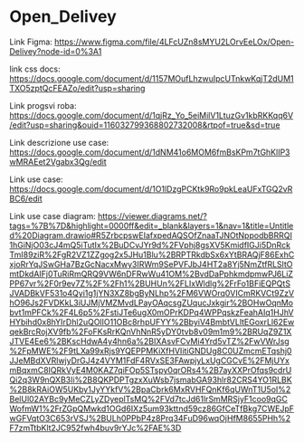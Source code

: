 # Open_Delivey
Link Figma: https://www.figma.com/file/4LFcUZn8sMYU2LOrvEeLOx/Open-Delivey?node-id=0%3A1

link css docs: https://docs.google.com/document/d/1157MOufLhzwuIpcUTnkwKqjT2dUM1TXO5zptQcFEAZo/edit?usp=sharing

Link progsvi roba: https://docs.google.com/document/d/1qjRz_Yo_5eiMilV1LtuzGv1kbRKKqq6V/edit?usp=sharing&ouid=116032799368802732008&rtpof=true&sd=true

Link descrizione use case: https://docs.google.com/document/d/1dNM41o6MOM6fmBsKPm7tGhKlIP3wMRAEet2Vgabx3Qg/edit

Link use case: https://docs.google.com/document/d/1O1lDzgPCKtk9Ro9pkLeaUFxTGQ2vRBC6/edit

Link use case diagram: https://viewer.diagrams.net/?tags=%7B%7D&highlight=0000ff&edit=_blank&layers=1&nav=1&title=Untitled%20Diagram.drawio#R5ZrbcpswEIafxpedAQSOfZnaaTJNOtNppodbBRRQI1hGiNjO03cJ4mQ5iTutIx%2BuDCvJYr9d%2FVphj8gsXV5KmidfIGJi5DnRckTmI89ziR%2FgR2VZ1ZZgog2x5JHu1Blu%2BRPTRkdbSx6xYtBRAQjF86ExhCxjoRrYqJSwGHa7BzGcNacxMwy3IRWm9SePVFJbJ4HT2a8Yj5NmZtfRLSltOmtDkdAIFj0TuRiRmQRQ9VW6nDFRwWu41OM%2BvdDaPphkmdpmwPJ6LiZPP67vr%2F0r9ev7Z%2F%2Fh1%2BUHUn%2FLIxWldlg%2FrFo1BFiEQPQtSJVADBkVF531o4Qyi1g1jYN3XZ8bgByNLhp%2FM6VWOrq0VICmRKVCt9ZzVhO96Js2FVDKkL3iUJMjVMZMvdLPayOAqcsgZUqucJxkgir%2BOHwOqnMobvt1mPFCk%2F4L6p5%2FstiJTe6ugX0mOPrKDPq4WPPqskzFeahAIq1HJhVHYbihd0x8hYIrDhl2uQOlIO11OBc8rhpUFYY%2BbyiV4BmbtVLltEGoxrLl62EwqekBrcRojXV9fb%2FoFKsRrKQnVhNnR5yDY0tvb8v09m1m9%2BRUqZ9Z1XJTVE4Ee6%2BKscHdwA4y4hn6a%2BIXAsvFCvMi4Yrd5vTZ%2FwVWrJsg%2FpMWE%2F9tLXa99xRjs9YQEPPMKiXfHVIitiGNDUg8C0UZmcmETqshj0JJeMBdXVRlwjyDrGJ4z4VYM1FdF4RVxSE3FAwpjyLxUgCGCvE%2FMjUYxmBqxmC8IQRkVyE4M0KAZ7qiFOp5STspy0qrORs4%2B7ayXXPrOfqs9cdrUQi2q3W9nQXB3Ii%2B8QKPDPTgzxXuWsb7jsmabGA93hlr82CRS4YO1RLBK%2B8kRAiOW5UKby1JyYYkfV%2BpaCbrk6MxRVHFQnKf6qUWnT1U5oI%2BelUl02AYBc9yMeCZLyZDyeplTsMQ%2FVd7tcJd61lrSmMRSjyF1coo9qGCWofmW1%2FrZGpQMwkd1OGd6IXz5um93kttnd59cz86GfCeTfBkg7CWEJpFwGFVqtO3C653rVSJ%2BULh0PPbP4z8Prq34FuD96wqOjHfM8655PHh%2F7zmTtbKlt2JC952fwh4buv9rYJc%2FAE%3D

